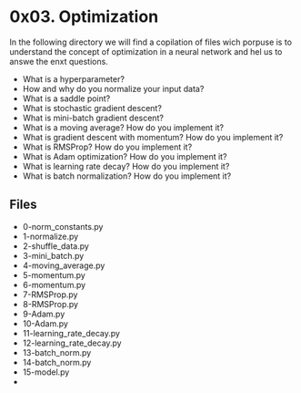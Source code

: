 # 0x03. Optimization

In the following directory we will find a copilation of files wich porpuse is to understand the concept of optimization in a neural network and hel us to answe the enxt questions.
 -   What is a hyperparameter?
 -   How and why do you normalize your input data?
 -   What is a saddle point?
 -   What is stochastic gradient descent?
 -   What is mini-batch gradient descent?
 -   What is a moving average? How do you implement it?
 -   What is gradient descent with momentum? How do you implement it?
 -   What is RMSProp? How do you implement it?
 -   What is Adam optimization? How do you implement it?
 -   What is learning rate decay? How do you implement it?
 -   What is batch normalization? How do you implement it?
## Files
 - 0-norm_constants.py
 - 1-normalize.py
 - 2-shuffle_data.py
 - 3-mini_batch.py
 - 4-moving_average.py
 - 5-momentum.py
 - 6-momentum.py
 - 7-RMSProp.py
 - 8-RMSProp.py
 - 9-Adam.py
 - 10-Adam.py
 - 11-learning_rate_decay.py
 - 12-learning_rate_decay.py
 - 13-batch_norm.py
 - 14-batch_norm.py
 - 15-model.py
 - 
